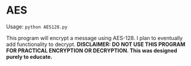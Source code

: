 # AES

Usage: `python AES128.py`

This program will encrypt a message using AES-128. I plan to eventually add functionality to decrypt. 
**DISCLAIMER: DO NOT USE THIS PROGRAM FOR PRACTICAL ENCRYPTION OR DECRYPTION. This was designed purely to educate.**
